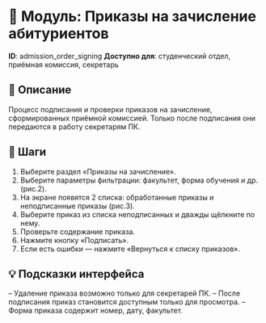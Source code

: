 # 📘 Модуль: Приказы на зачисление абитуриентов
**ID**: admission_order_signing
**Доступно для**: студенческий отдел, приёмная комиссия, секретарь

## 📝 Описание
Процесс подписания и проверки приказов на зачисление, сформированных приёмной комиссией. Только после подписания они передаются в работу секретарям ПК.

## 🩜 Шаги
1. Выберите раздел «Приказы на зачисление».
2. Выберите параметры фильтрации: факультет, форма обучения и др. (рис.2).
3. На экране появятся 2 списка: обработанные приказы и неподписанные приказы (рис.3).
4. Выберите приказ из списка неподписанных и дважды щёлкните по нему.
5. Проверьте содержание приказа.
6. Нажмите кнопку «Подписать».
7. Если есть ошибки — нажмите «Вернуться к списку приказов».

## 💡 Подсказки интерфейса
– Удаление приказа возможно только для секретарей ПК.
– После подписания приказ становится доступным только для просмотра.
– Форма приказа содержит номер, дату, факультет.
